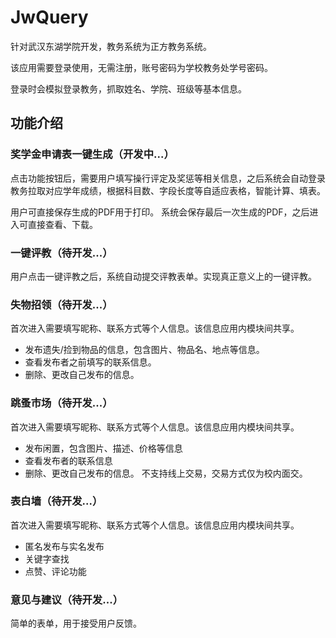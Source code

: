 # JwQuery
针对武汉东湖学院开发，教务系统为正方教务系统。

该应用需要登录使用，无需注册，账号密码为学校教务处学号密码。

登录时会模拟登录教务，抓取姓名、学院、班级等基本信息。

## 功能介绍
### 奖学金申请表一键生成（开发中...）
点击功能按钮后，需要用户填写操行评定及奖惩等相关信息，之后系统会自动登录教务拉取对应学年成绩，根据科目数、字段长度等自适应表格，智能计算、填表。

用户可直接保存生成的PDF用于打印。
系统会保存最后一次生成的PDF，之后进入可直接查看、下载。

### 一键评教（待开发...）
用户点击一键评教之后，系统自动提交评教表单。实现真正意义上的一键评教。

### 失物招领（待开发...）
首次进入需要填写昵称、联系方式等个人信息。该信息应用内模块间共享。
- 发布遗失/捡到物品的信息，包含图片、物品名、地点等信息。
- 查看发布者之前填写的联系信息。
- 删除、更改自己发布的信息。

### 跳蚤市场（待开发...）
首次进入需要填写昵称、联系方式等个人信息。该信息应用内模块间共享。
- 发布闲置，包含图片、描述、价格等信息
- 查看发布者的联系信息
- 删除、更改自己发布的信息。
不支持线上交易，交易方式仅为校内面交。

### 表白墙（待开发...）
首次进入需要填写昵称、联系方式等个人信息。该信息应用内模块间共享。
- 匿名发布与实名发布
- 关键字查找
- 点赞、评论功能

### 意见与建议（待开发...）
简单的表单，用于接受用户反馈。
